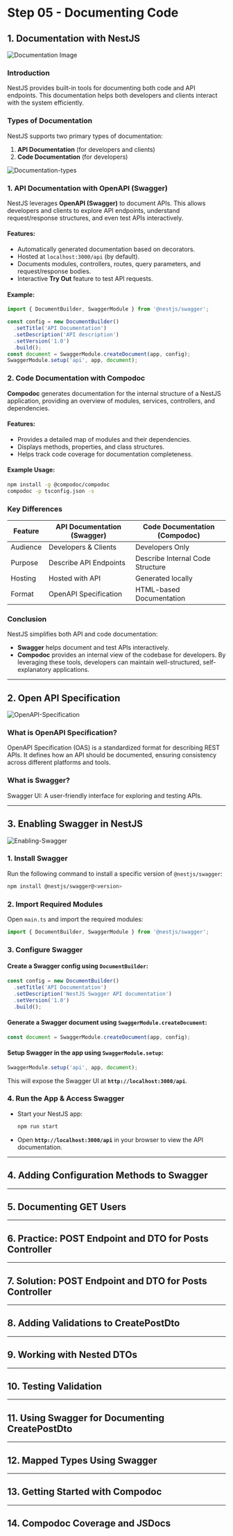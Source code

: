 # Step 05 - Documenting Code

## 1. Documentation with NestJS

![Documentation Image](./images/Documentation-nestjs.png)

### Introduction
NestJS provides built-in tools for documenting both code and API endpoints. This documentation helps both developers and clients interact with the system efficiently.

### Types of Documentation
NestJS supports two primary types of documentation:
1. **API Documentation** (for developers and clients)
2. **Code Documentation** (for developers)

![Documentation-types](./images/Documentation-types.png)

### 1. API Documentation with OpenAPI (Swagger)
NestJS leverages **OpenAPI (Swagger)** to document APIs. This allows developers and clients to explore API endpoints, understand request/response structures, and even test APIs interactively.

#### Features:
- Automatically generated documentation based on decorators.
- Hosted at `localhost:3000/api` (by default).
- Documents modules, controllers, routes, query parameters, and request/response bodies.
- Interactive **Try Out** feature to test API requests.

#### Example:
```typescript
import { DocumentBuilder, SwaggerModule } from '@nestjs/swagger';

const config = new DocumentBuilder()
  .setTitle('API Documentation')
  .setDescription('API description')
  .setVersion('1.0')
  .build();
const document = SwaggerModule.createDocument(app, config);
SwaggerModule.setup('api', app, document);
```

### 2. Code Documentation with Compodoc
**Compodoc** generates documentation for the internal structure of a NestJS application, providing an overview of modules, services, controllers, and dependencies.

#### Features:
- Provides a detailed map of modules and their dependencies.
- Displays methods, properties, and class structures.
- Helps track code coverage for documentation completeness.

#### Example Usage:
```bash
npm install -g @compodoc/compodoc
compodoc -p tsconfig.json -s
```

### Key Differences
| Feature           | API Documentation (Swagger) | Code Documentation (Compodoc) |
|------------------|---------------------------|-----------------------------|
| Audience        | Developers & Clients      | Developers Only            |
| Purpose        | Describe API Endpoints    | Describe Internal Code Structure |
| Hosting        | Hosted with API           | Generated locally          |
| Format         | OpenAPI Specification     | HTML-based Documentation   |

### Conclusion
NestJS simplifies both API and code documentation:
- **Swagger** helps document and test APIs interactively.
- **Compodoc** provides an internal view of the codebase for developers.
By leveraging these tools, developers can maintain well-structured, self-explanatory applications.


---
## 2. Open API Specification

![OpenAPI-Specification](./images/open-api-specification.png)

### What is OpenAPI Specification?
OpenAPI Specification (OAS) is a standardized format for describing REST APIs. It defines how an API should be documented, ensuring consistency across different platforms and tools.

### What is Swagger?
Swagger UI: A user-friendly interface for exploring and testing APIs.

---
## 3. Enabling Swagger in NestJS

![Enabling-Swagger](./images/enabling-swagger.png)

### 1. Install Swagger
Run the following command to install a specific version of `@nestjs/swagger`:
```sh
npm install @nestjs/swagger@<version>
```
### 2. Import Required Modules
Open `main.ts` and import the required modules:
```ts
import { DocumentBuilder, SwaggerModule } from '@nestjs/swagger';
```

### 3. Configure Swagger
#### Create a Swagger config using `DocumentBuilder`:
```ts
const config = new DocumentBuilder()
  .setTitle('API Documentation')
  .setDescription('NestJS Swagger API documentation')
  .setVersion('1.0')
  .build();
  ```

#### Generate a Swagger document using `SwaggerModule.createDocument`:
```ts
const document = SwaggerModule.createDocument(app, config);
```
#### Setup Swagger in the app using `SwaggerModule.setup`:
```ts
SwaggerModule.setup('api', app, document);
```
This will expose the Swagger UI at **`http://localhost:3000/api`**.


### 4. Run the App & Access Swagger
- Start your NestJS app:
  ```sh
  npm run start
  ```
- Open **`http://localhost:3000/api`** in your browser to view the API documentation.


---
## 4. Adding Configuration Methods to Swagger
---
## 5. Documenting GET Users
---
## 6. Practice: POST Endpoint and DTO for Posts Controller
---
## 7. Solution: POST Endpoint and DTO for Posts Controller
---
## 8. Adding Validations to CreatePostDto
---
## 9. Working with Nested DTOs
---
## 10. Testing Validation
---
## 11. Using Swagger for Documenting CreatePostDto
---
## 12. Mapped Types Using Swagger
---
## 13. Getting Started with Compodoc
---
## 14. Compodoc Coverage and JSDocs